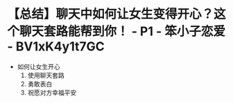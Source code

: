 # 【总结】聊天中如何让女生变得开心？这个聊天套路能帮到你！ - P1 - 笨小子恋爱 - BV1xK4y1t7GC

-   如何让女生开心
    1.  使用聊天套路
    2.  勇敢表白
    3.  祝愿对方幸福平安